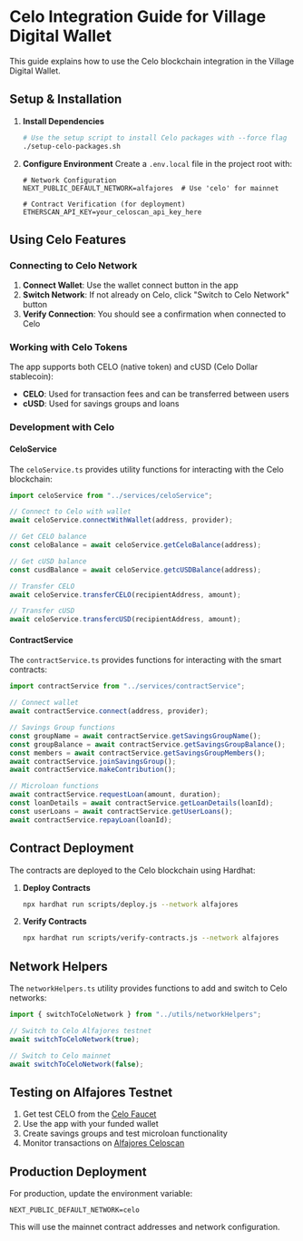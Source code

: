 # Celo Integration Guide for Village Digital Wallet

This guide explains how to use the Celo blockchain integration in the Village Digital Wallet.

## Setup & Installation

1. **Install Dependencies**
   ```bash
   # Use the setup script to install Celo packages with --force flag
   ./setup-celo-packages.sh
   ```

2. **Configure Environment**
   Create a `.env.local` file in the project root with:
   ```
   # Network Configuration
   NEXT_PUBLIC_DEFAULT_NETWORK=alfajores  # Use 'celo' for mainnet
   
   # Contract Verification (for deployment)
   ETHERSCAN_API_KEY=your_celoscan_api_key_here
   ```

## Using Celo Features

### Connecting to Celo Network

1. **Connect Wallet**: Use the wallet connect button in the app
2. **Switch Network**: If not already on Celo, click "Switch to Celo Network" button
3. **Verify Connection**: You should see a confirmation when connected to Celo

### Working with Celo Tokens

The app supports both CELO (native token) and cUSD (Celo Dollar stablecoin):

- **CELO**: Used for transaction fees and can be transferred between users
- **cUSD**: Used for savings groups and loans

### Development with Celo

#### CeloService

The `celoService.ts` provides utility functions for interacting with the Celo blockchain:

```typescript
import celoService from "../services/celoService";

// Connect to Celo with wallet
await celoService.connectWithWallet(address, provider);

// Get CELO balance
const celoBalance = await celoService.getCeloBalance(address);

// Get cUSD balance
const cusdBalance = await celoService.getcUSDBalance(address);

// Transfer CELO
await celoService.transferCELO(recipientAddress, amount);

// Transfer cUSD
await celoService.transfercUSD(recipientAddress, amount);
```

#### ContractService

The `contractService.ts` provides functions for interacting with the smart contracts:

```typescript
import contractService from "../services/contractService";

// Connect wallet
await contractService.connect(address, provider);

// Savings Group functions
const groupName = await contractService.getSavingsGroupName();
const groupBalance = await contractService.getSavingsGroupBalance();
const members = await contractService.getSavingsGroupMembers();
await contractService.joinSavingsGroup();
await contractService.makeContribution();

// Microloan functions
await contractService.requestLoan(amount, duration);
const loanDetails = await contractService.getLoanDetails(loanId);
const userLoans = await contractService.getUserLoans();
await contractService.repayLoan(loanId);
```

## Contract Deployment

The contracts are deployed to the Celo blockchain using Hardhat:

1. **Deploy Contracts**
   ```bash
   npx hardhat run scripts/deploy.js --network alfajores
   ```

2. **Verify Contracts**
   ```bash
   npx hardhat run scripts/verify-contracts.js --network alfajores
   ```

## Network Helpers

The `networkHelpers.ts` utility provides functions to add and switch to Celo networks:

```typescript
import { switchToCeloNetwork } from "../utils/networkHelpers";

// Switch to Celo Alfajores testnet
await switchToCeloNetwork(true); 

// Switch to Celo mainnet
await switchToCeloNetwork(false);
```

## Testing on Alfajores Testnet

1. Get test CELO from the [Celo Faucet](https://faucet.celo.org)
2. Use the app with your funded wallet
3. Create savings groups and test microloan functionality
4. Monitor transactions on [Alfajores Celoscan](https://alfajores.celoscan.io/)

## Production Deployment

For production, update the environment variable:
```
NEXT_PUBLIC_DEFAULT_NETWORK=celo
```

This will use the mainnet contract addresses and network configuration.

